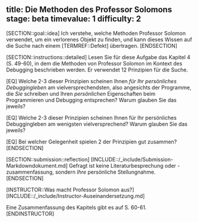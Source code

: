 title: Die Methoden des Professor Solomons 
stage: beta
timevalue: 1
difficulty: 2
---
[SECTION::goal::idea]
Ich verstehe, welche Methoden Professor Solomon verwendet, um ein verlorenes Objekt zu finden, und
kann dieses Wissen auf die Suche nach einem [TERMREF::Defekt] übertragen.
[ENDSECTION]

[SECTION::instructions::detailed]
Lesen Sie für diese Aufgabe das Kapitel 4 (S. 49-60), in dem die Methoden von 
Professor Solomon im Kontext des Debugging beschrieben werden.
Er verwendet 12 Prinzipien für die Suche.

[EQ] Welche 2-3 dieser Prinzipien scheinen Ihnen _für Ihr persönliches Debuggingleben_
am vielversprechendsten, also angesichts der Programme, die _Sie_ schreiben und Ihren
_persönlichen_ Eigenschaften beim Programmieren und Debugging entsprechen?
Warum glauben Sie das jeweils?

[EQ] Welche 2-3 dieser Prinzipien scheinen Ihnen für Ihr persönliches Debuggingleben
am wenigsten vielversprechend?
Warum glauben Sie das jeweils?

[EQ] Bei welcher Gelegenheit spielen 2 der Prinzipien gut zusammen?
[ENDSECTION]

[SECTION::submission::reflection]
[INCLUDE::/_include/Submission-Markdowndokument.md]
Gefragt ist keine Literaturbesprechung oder -zusammenfassung,
sondern _Ihre_ persönliche Stellungnahme.
[ENDSECTION]

[INSTRUCTOR::Was macht Professor Solomon aus?]
[INCLUDE::/_include/Instructor-Auseinandersetzung.md]

Eine Zusammenfassung des Kapitels gibt es auf S. 60-61.
[ENDINSTRUCTOR]